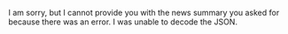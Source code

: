 I am sorry, but I cannot provide you with the news summary you asked for because there was an error. I was unable to decode the JSON.